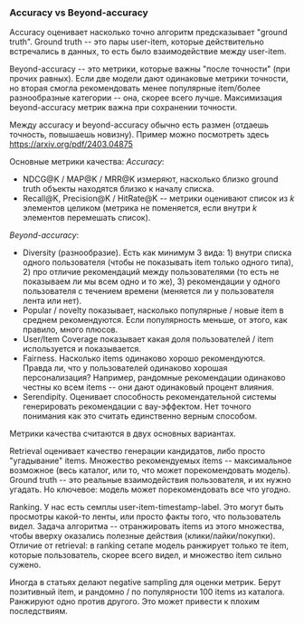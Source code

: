### Accuracy vs Beyond-accuracy

Accuracy оценивает насколько точно алгоритм предсказывает "ground truth". Ground truth -- это пары user-item, которые действительно встречались в данных, то есть было взаимодействие между user-item.

Beyond-accuracy -- это метрики, которые важны "после точности" (при прочих равных). Если две модели дают одинаковые метрики точности, но вторая смогла рекомендовать менее популярные item/более разнообразные категории -- она, скорее всего лучше. Максимизация beyond-accuracy метрик важна при сохранении точности. 

Между accuracy и beyond-accuracy обычно есть размен (отдаешь точность, повышаешь новизну). Пример можно посмотреть здесь https://arxiv.org/pdf/2403.04875

Основные метрики качества:
_Accuracy_:
- NDCG@K / MAP@K / MRR@K измеряют, насколько близко ground truth объекты находятся близко к началу списка.
- Recall@K, Precision@K / HitRate@K -- метрики оценивают список из $k$ элементов целиком (метрика не поменяется, если внутри $k$ элементов перемешать список).

_Beyond-accuracy_:
- Diversity (разнообразие). Есть как минимум 3 вида: 1) внутри списка одного пользователя (чтобы не показывать item только одного типа), 2) про отличие рекомендаций между пользователями (то есть не показываем ли мы всем одно и то же), 3) рекомендации у одного пользователя с течением времени (меняется ли у пользователя лента или нет).
- Popular / novelty показывает, насколько популярные / новые item в среднем рекомендуются. Если популярность меньше, от этого, как правило, много плюсов.
- User/Item Coverage показывает какая доля пользователей / item используется и показывается.
- Fairness. Насколько items одинаково хорошо рекомендуются. Правда ли, что у пользователей одинаково хорошая персонализация? Например, рандомные рекомендации одинаково честны ко всем items -- они дают одинаковый процент влияния.
- Serendipity. Оценивает способность рекомендательной системы генерировать рекомендации с вау-эффектом. Нет точного понимания как это считать единственно верным способом.

Метрики качества считаются в двух основных вариантах.

Retrieval оценивает качество генерации кандидатов, либо просто "угадывание" items. Множество рекомендуемых items -- максимальное возможное (весь каталог, или то, что может порекомендовать модель). Ground truth -- это реальные взаимодействия пользователя, и их нужно угадать. Но ключевое: модель может порекомендовать все что угодно.

Ranking. У нас есть семплы user-item-timestamp-label. Это могут быть просмотры какой-то ленты, или просто факты того, что пользователь видел. Задача алгоритма -- отранжировать items из этого множества, чтобы вверху оказались полезные действия (клики/лайки/покупки). Отличие от retrieval: в ranking сетапе модель ранжирует только те item, которые пользователь, скорее всего видел, и множество item сильно сужено.

Иногда в статьях делают negative sampling для оценки метрик. Берут позитивный item, и рандомно / по популярности 100 items из каталога. Ранжируют одно против другого. Это может привести к плохим последствиям.